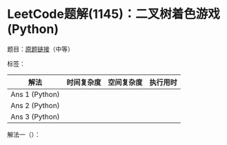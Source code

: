 # LeetCode题解(1145)：二叉树着色游戏(Python)

题目：[原题链接](https://leetcode-cn.com/problems/binary-tree-coloring-game/)（中等）

标签：

| 解法           | 时间复杂度 | 空间复杂度 | 执行用时 |
| -------------- | ---------- | ---------- | -------- |
| Ans 1 (Python) |            |            |          |
| Ans 2 (Python) |            |            |          |
| Ans 3 (Python) |            |            |          |

解法一（）：

